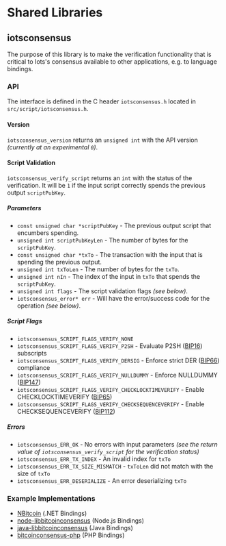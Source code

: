 Shared Libraries
================

## iotsconsensus

The purpose of this library is to make the verification functionality that is critical to Iots's consensus available to other applications, e.g. to language bindings.

### API

The interface is defined in the C header `iotsconsensus.h` located in  `src/script/iotsconsensus.h`.

#### Version

`iotsconsensus_version` returns an `unsigned int` with the API version *(currently at an experimental `0`)*.

#### Script Validation

`iotsconsensus_verify_script` returns an `int` with the status of the verification. It will be `1` if the input script correctly spends the previous output `scriptPubKey`.

##### Parameters
- `const unsigned char *scriptPubKey` - The previous output script that encumbers spending.
- `unsigned int scriptPubKeyLen` - The number of bytes for the `scriptPubKey`.
- `const unsigned char *txTo` - The transaction with the input that is spending the previous output.
- `unsigned int txToLen` - The number of bytes for the `txTo`.
- `unsigned int nIn` - The index of the input in `txTo` that spends the `scriptPubKey`.
- `unsigned int flags` - The script validation flags *(see below)*.
- `iotsconsensus_error* err` - Will have the error/success code for the operation *(see below)*.

##### Script Flags
- `iotsconsensus_SCRIPT_FLAGS_VERIFY_NONE`
- `iotsconsensus_SCRIPT_FLAGS_VERIFY_P2SH` - Evaluate P2SH ([BIP16](https://github.com/bitcoin/bips/blob/master/bip-0016.mediawiki)) subscripts
- `iotsconsensus_SCRIPT_FLAGS_VERIFY_DERSIG` - Enforce strict DER ([BIP66](https://github.com/bitcoin/bips/blob/master/bip-0066.mediawiki)) compliance
- `iotsconsensus_SCRIPT_FLAGS_VERIFY_NULLDUMMY` - Enforce NULLDUMMY ([BIP147](https://github.com/bitcoin/bips/blob/master/bip-0147.mediawiki))
- `iotsconsensus_SCRIPT_FLAGS_VERIFY_CHECKLOCKTIMEVERIFY` - Enable CHECKLOCKTIMEVERIFY ([BIP65](https://github.com/bitcoin/bips/blob/master/bip-0065.mediawiki))
- `iotsconsensus_SCRIPT_FLAGS_VERIFY_CHECKSEQUENCEVERIFY` - Enable CHECKSEQUENCEVERIFY ([BIP112](https://github.com/bitcoin/bips/blob/master/bip-0112.mediawiki))

##### Errors
- `iotsconsensus_ERR_OK` - No errors with input parameters *(see the return value of `iotsconsensus_verify_script` for the verification status)*
- `iotsconsensus_ERR_TX_INDEX` - An invalid index for `txTo`
- `iotsconsensus_ERR_TX_SIZE_MISMATCH` - `txToLen` did not match with the size of `txTo`
- `iotsconsensus_ERR_DESERIALIZE` - An error deserializing `txTo`

### Example Implementations
- [NBitcoin](https://github.com/NicolasDorier/NBitcoin/blob/master/NBitcoin/Script.cs#L814) (.NET Bindings)
- [node-libbitcoinconsensus](https://github.com/bitpay/node-libbitcoinconsensus) (Node.js Bindings)
- [java-libbitcoinconsensus](https://github.com/dexX7/java-libbitcoinconsensus) (Java Bindings)
- [bitcoinconsensus-php](https://github.com/Bit-Wasp/bitcoinconsensus-php) (PHP Bindings)
